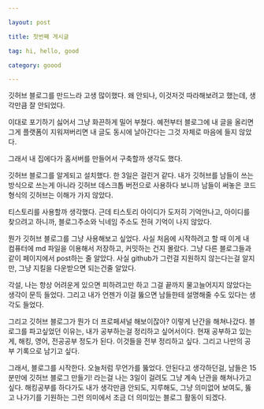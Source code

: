 ```yaml
---

layout: post

title: 첫번째 게시글

tag: hi, hello, good

category: goood

---
```


깃허브 블로그를 만드느라 고생 많이했다. 왜 안되나, 이것저것 따라해보려고 했는데, 생각만큼 잘 안되었다.

이대로 포기하기 싫어서 그냥 화끈하게 밀어 부쳤다. 예전부터 블로그에 내 글을 올리면 그게 플랫폼이 지워져버리면 내 글도 동시에 날아간다는 그것 자체로 마음에 들지 않았다.

그래서 내 집에다가 홈서버를 만들어서 구축할까 생각도 했다.

깃허브 블로그를 알게되고 설치했다. 한 3일은 걸린거 같다. 내가 깃허브를 남들이 쓰는 방식으로 쓰는게 아니라 깃허브 데스크톱 버전으로 사용하다 보니까 남들이 써놓은 코드형식의 깃허브는 이해가 가지 않았다.

티스토리를 사용할까 생각했다. 근데 티스토리 아이디가 도저히 기억안나고, 아이디를 찾으려고 하니까, 블로그주소와 닉네임 주소도 전혀 기억이 나지 않았다.

뭔가 깃허브 블로그를 그냥 사용해보고 싶었다. 사실 처음에 시작하려고 할 때 이게 내 컴퓨터에 md 파일을 이용해서 저장하고, 커밋하는 건지 몰랐다. 그냥 다른 블로그들과 같이 페이지에서 post하는 줄 알았다. 사실 github가 그런걸 지원하지 않는다는걸 알지만, 그냥 지킬을 다운받으면 되는건줄 알았다.

각설, 나는 항상 어려운게 있으면 피하려고만 하고 그걸 끝까지 물고늘어지지 않았다는 생각이 문득 들었다. 그리고 내가 언젠가 이걸 뚫으면 남들한테 설명해줄 수도 있다는 생각도 들었다.

그리고 깃허브 블로그가 뭔가 더 프로페셔널 해보이잖아? 이렇게 난간을 해쳐나갔다. 블로그를 파고싶었던 이유는, 내가 공부하는걸 정리하고 싶어서이다. 현재 공부하고 있는게, 해킹, 영어, 전공공부 정도가 된다. 이것들을 전부 정리하고 싶다. 그리고 나만의 공부 기록으로 남기고 싶다.

그래서, 블로그를 시작한다. 오늘처럼 무언가를 뚫었다. 안된다고 생각하던걸, 남들은 15분만에 깃허브 블로그 만들기! 라는걸 나는 3일이 걸려도 그냥 계속 난관을 해쳐나가고 싶다. 해킹공부를 하다가도 내가 생각만큼 안되도, 지루해도, 그냥 의미없어 보여도, 뚫고 나가기를 기원하는 그런 의미에서 조금 더 의미있는 블로그 활동이 되겠다.
